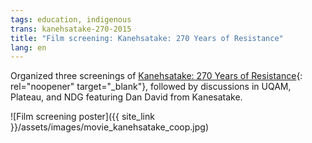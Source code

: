 ```yaml
---
tags: education, indigenous
trans: kanehsatake-270-2015
title: "Film screening: Kanehsatake: 270 Years of Resistance"
lang: en
---
```

Organized three screenings of [Kanehsatake: 270 Years of Resistance](https://www.nfb.ca/film/kanehsatake_270_years_of_resistance/){: rel="noopener" target="_blank"}, followed by discussions in UQAM, Plateau, and NDG featuring Dan David from Kanesatake.

![Film screening poster]({{ site_link }}/assets/images/movie_kanehsatake_coop.jpg)

